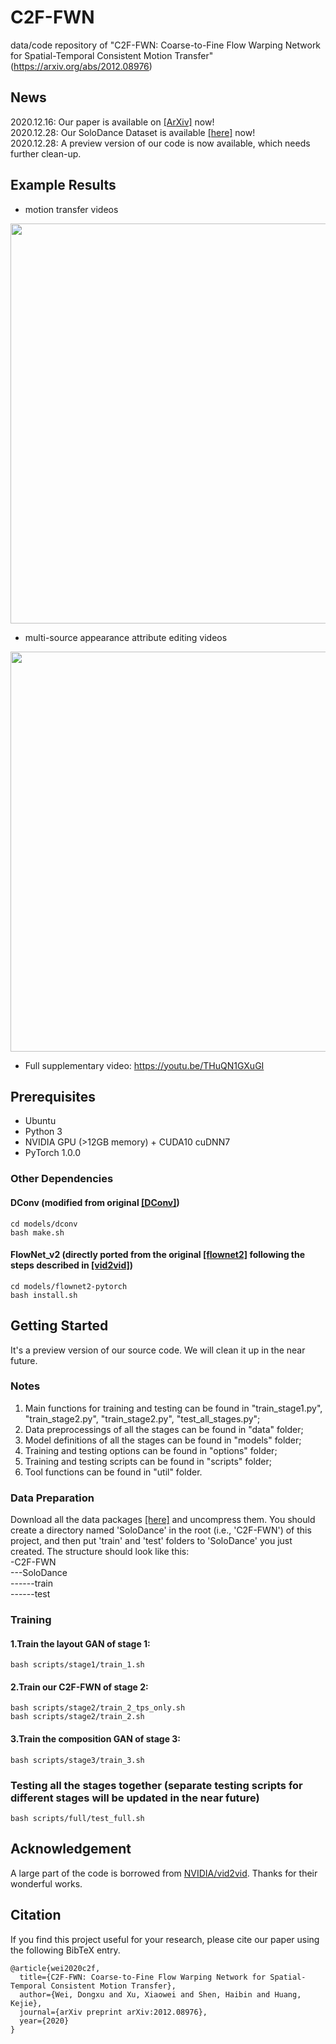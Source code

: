 # C2F-FWN
data/code repository of "C2F-FWN: Coarse-to-Fine Flow Warping Network for Spatial-Temporal Consistent Motion Transfer"  
(https://arxiv.org/abs/2012.08976)

## News
2020.12.16: Our paper is available on [[ArXiv]](https://arxiv.org/abs/2012.08976) now!  
2020.12.28: Our SoloDance Dataset is available [[here]](https://drive.google.com/drive/folders/1f6NEO1onLtf-K65bpms4_alBlNh5YIVW?usp=sharing) now!  
2020.12.28: A preview version of our code is now available, which needs further clean-up.

## Example Results
- motion transfer videos
<p align='left'>
  <img src='imgs/motion transfer.gif' width='640'/>
</p>

- multi-source appearance attribute editing videos
<p align='left'>
  <img src='imgs/appearance control.gif' width='640'/>
</p>

- Full supplementary video:
https://youtu.be/THuQN1GXuGI

## Prerequisites
- Ubuntu
- Python 3
- NVIDIA GPU (>12GB memory) + CUDA10 cuDNN7
- PyTorch 1.0.0
### Other Dependencies
#### DConv (modified from original [[DConv]](https://github.com/chengdazhi/Deformable-Convolution-V2-PyTorch))
    cd models/dconv
    bash make.sh
#### FlowNet_v2 (directly ported from the original [[flownet2]](https://github.com/NVIDIA/flownet2-pytorch) following the steps described in [[vid2vid]](https://github.com/NVIDIA/vid2vid))
    cd models/flownet2-pytorch
    bash install.sh

## Getting Started
It's a preview version of our source code. We will clean it up in the near future.  
### Notes
1. Main functions for training and testing can be found in "train_stage1.py", "train_stage2.py", "train_stage2.py", "test_all_stages.py";
2. Data preprocessings of all the stages can be found in "data" folder;
3. Model definitions of all the stages can be found in "models" folder;
4. Training and testing options can be found in "options" folder;
5. Training and testing scripts can be found in "scripts" folder;
6. Tool functions can be found in "util" folder.

### Data Preparation
Download all the data packages [[here]](https://drive.google.com/drive/folders/1f6NEO1onLtf-K65bpms4_alBlNh5YIVW?usp=sharing) and uncompress them.
You should create a directory named 'SoloDance' in the root (i.e., 'C2F-FWN') of this project, and then put 'train' and 'test' folders to 'SoloDance' you just created.
The structure should look like this:  
-C2F-FWN  
---SoloDance  
------train  
------test  

### Training
#### 1.Train the layout GAN of stage 1:
    bash scripts/stage1/train_1.sh
#### 2.Train our C2F-FWN of stage 2:
    bash scripts/stage2/train_2_tps_only.sh
    bash scripts/stage2/train_2.sh
#### 3.Train the composition GAN of stage 3:
    bash scripts/stage3/train_3.sh
    
### Testing all the stages together (separate testing scripts for different stages will be updated in the near future)
    bash scripts/full/test_full.sh

## Acknowledgement
A large part of the code is borrowed from [NVIDIA/vid2vid](https://github.com/NVIDIA/vid2vid). Thanks for their wonderful works.

## Citation
If you find this project useful for your research, please cite our paper using the following BibTeX entry.
```
@article{wei2020c2f,
  title={C2F-FWN: Coarse-to-Fine Flow Warping Network for Spatial-Temporal Consistent Motion Transfer},
  author={Wei, Dongxu and Xu, Xiaowei and Shen, Haibin and Huang, Kejie},
  journal={arXiv preprint arXiv:2012.08976},
  year={2020}
}
```
